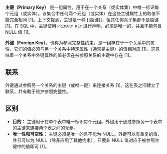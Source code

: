**主键（Primary Key）** 是一组属性，用于在一个关系（或实体集）中唯一标识每个元组（或实体）。该集合中任何两个元组（或实体）在这些主键属性上的取值不能完全相同 [1]。上下文提到，主键是一种 [[超键]]，但其任何真子集都不是超键 [1]。在 SQL 中，主键使用 `PRIMARY KEY` 进行声明，必须是唯一的，并且不能包含 NULL 值 [1]。

**外键（Foreign Key）**，也称为参照完整性约束，是一组存在于一个关系中的属性，它们的值必须与另一个关系中特定属性（通常是主键）的值相对应 [1]。这意味着一个关系中外键属性的值必须在被参照关系的主键中存在 [1]。

## 联系

外键通过参照另一个关系的主键（或唯一键）来连接关系 [1]。这在表之间建立了联系，并有助于维护参照完整性。

## 区别

*   **目的：** 主键用于在单个表中唯一标识每个元组。外键用于通过参照另一个表中的主键来连接两个表之间的元组。
*   **唯一性和可空性：** 主键必须是唯一的且不能为 NULL。外键可以有重复的值，并且可以为 NULL（除非应用了其他约束），只要非 NULL 值对应于被参照主键中的值即可 [1]。